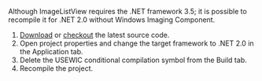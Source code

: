 Although ImageListView requires the .NET framework 3.5; it is possible to recompile it for .NET 2.0 without Windows Imaging Component.

  1. [Download](http://code.google.com/p/imagelistview/downloads/list) or [checkout](http://code.google.com/p/imagelistview/source/checkout) the latest source code.
  1. Open project properties and change the target framework to .NET 2.0 in the Application tab.
  1. Delete the USEWIC conditional compilation symbol from the Build tab.
  1. Recompile the project.
